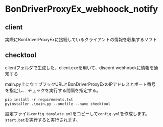 # BonDriverProxyEx_webhoock_notify
## client
実際にBonDriverProxyExに接続しているクライアントの情報を収集するソフト  

## checktool
clientフォルダで生成した、client.exeを用いて、discord webhoockに情報を通知する  

main.py上にウェブフックURLとBonDriverProxyExのIPアドレスとポート番号を指定し、
チェックを実行する間隔を指定する。

```
pip install -r requirements.txt
pyinstaller .\main.py --onefile --name checktool
```
設定ファイル`config.template.yml`をコピーして`config.yml`を作成します。  
`start.bat`を実行すると実行されます。